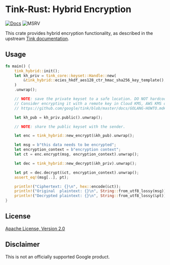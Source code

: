 # Tink-Rust: Hybrid Encryption

[![Docs](https://img.shields.io/badge/docs-rust-brightgreen?style=for-the-badge)](https://docs.rs/tink-hybrid)
![MSRV](https://img.shields.io/badge/rustc-1.51+-yellow?style=for-the-badge)

This crate provides hybrid encryption functionality, as described in the upstream
[Tink documentation](https://github.com/google/tink/blob/master/docs/PRIMITIVES.md#hybrid-encryption).

## Usage

<!-- prettier-ignore-start -->
[embedmd]:# (../examples/hybrid/src/main.rs Rust /fn main/ /^}/)
```Rust
fn main() {
    tink_hybrid::init();
    let kh_priv = tink_core::keyset::Handle::new(
        &tink_hybrid::ecies_hkdf_aes128_ctr_hmac_sha256_key_template(),
    )
    .unwrap();

    // NOTE: save the private keyset to a safe location. DO NOT hardcode it in source code.
    // Consider encrypting it with a remote key in Cloud KMS, AWS KMS or HashiCorp Vault.  See
    // https://github.com/google/tink/blob/master/docs/GOLANG-HOWTO.md#storing-and-loading-existing-keysets.

    let kh_pub = kh_priv.public().unwrap();

    // NOTE: share the public keyset with the sender.

    let enc = tink_hybrid::new_encrypt(&kh_pub).unwrap();

    let msg = b"this data needs to be encrypted";
    let encryption_context = b"encryption context";
    let ct = enc.encrypt(msg, encryption_context).unwrap();

    let dec = tink_hybrid::new_decrypt(&kh_priv).unwrap();

    let pt = dec.decrypt(&ct, encryption_context).unwrap();
    assert_eq!(msg[..], pt);

    println!("Ciphertext: {}\n", hex::encode(&ct));
    println!("Original  plaintext: {}\n", String::from_utf8_lossy(msg));
    println!("Decrypted plaintext: {}\n", String::from_utf8_lossy(&pt));
}
```
<!-- prettier-ignore-end -->

## License

[Apache License, Version 2.0](http://www.apache.org/licenses/LICENSE-2.0)

## Disclaimer

This is not an officially supported Google product.
